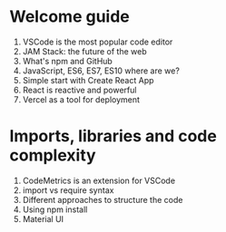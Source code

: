 # Welcome guide

1. VSCode is the most popular code editor
2. JAM Stack: the future of the web
3. What's npm and GitHub
4. JavaScript, ES6, ES7, ES10 where are we?
5. Simple start with Create React App
6. React is reactive and powerful
7. Vercel as a tool for deployment

# Imports, libraries and code complexity

1. CodeMetrics is an extension for VSCode
2. import vs require syntax
3. Different approaches to structure the code
4. Using npm install
5. Material UI